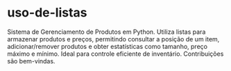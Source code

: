 # uso-de-listas
Sistema de Gerenciamento de Produtos em Python. Utiliza listas para armazenar produtos e preços, permitindo consultar a posição de um item, adicionar/remover produtos e obter estatísticas como tamanho, preço máximo e mínimo. Ideal para controle eficiente de inventário. Contribuições são bem-vindas.
